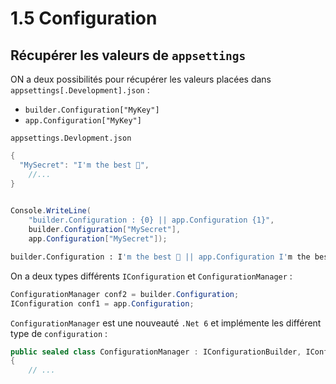 # 1.5 Configuration



## Récupérer les valeurs de `appsettings`

ON a deux possibilités pour récupérer les valeurs placées dans `appsettings[.Development].json` :

- `builder.Configuration["MyKey"]`
- `app.Configuration["MyKey"]`

`appsettings.Devlopment.json`

```cs
{
  "MySecret": "I'm the best 🦦",
    //...
}
  
```

```cs
Console.WriteLine(
    "builder.Configuration : {0} || app.Configuration {1}",
    builder.Configuration["MySecret"], 
    app.Configuration["MySecret"]);
```

```bash
builder.Configuration : I'm the best 🦦 || app.Configuration I'm the best 🦦
```

On a deux types différents `IConfiguration` et `ConfigurationManager` :

```cs
ConfigurationManager conf2 = builder.Configuration;
IConfiguration conf1 = app.Configuration;
```

`ConfigurationManager` est une nouveauté `.Net 6` et implémente les différent type de `configuration` :

```cs
public sealed class ConfigurationManager : IConfigurationBuilder, IConfigurationRoot, IConfiguration, IDisposable
{
    // ...
```



